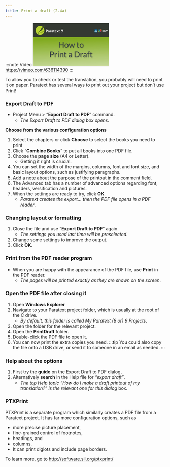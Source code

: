 ```yaml
---
title: Print a draft (2.4a)
---
```

:::note Video
[![ ](../media/2.4a.png)](https://vimeo.com/636114390)  
https://vimeo.com/636114390
:::

To allow you to check or test the translation, you probably will need to print it on paper. Paratext has several ways to print out your project but don’t use Print!

### Export Draft to PDF

-  Project Menu \> “**Export Draft to PDF**” command.  
    -  *The Export Draft to PDF dialog box opens*.

**Choose from the various configuration options**
1.  Select the chapters or click **Choose** to select the books you need to print
1.  Click “**Combine Books**” to put all books into one PDF file.
1.  Choose the **page size** (A4 or Letter).
    - Getting it right is crucial.  
2.  You can set the width of the margins, columns, font and font size, and basic layout options, such as justifying paragraphs.
3.  Add a note about the purpose of the printout in the comment field.
4.  The Advanced tab has a number of advanced options regarding font, headers, versification and pictures.
5.  When the settings are ready to try, click **OK**.  
    -  *Paratext creates the export… then the PDF file opens in a PDF reader*.

### Changing layout or formatting

1.  Close the file and use “**Export Draft to PDF**” again.  
    -  *The settings you used last time will be preselected*.
1.  Change some settings to improve the output.
1.  Click **OK**.

### Print from the PDF reader program

-  When you are happy with the appearance of the PDF file, use **Print** in the PDF reader.  
    -  *The pages will be printed exactly as they are shown on the screen*.

### Open the PDF file after closing it

1.  Open **Windows Explorer**
1.  Navigate to your Paratext project folder, which is usually at the root of the C drive.  
    -  *By default, this folder is called My Paratext (8 or) 9 Projects*.
1.  Open the folder for the relevant project.
1.  Open the **PrintDraft** folder.
1.  Double-click the PDF file to open it.
1.  You can now print the extra copies you need.
:::tip
You could also copy the file onto a USB drive, or send it to someone in an email as needed.
:::

### Help about the options

1.  First try the **guide** on the Export Draft to PDF dialog,
1.  Alternatively **search** in the Help file for *“export draft”*.  
    -  *The top Help topic *“How do I make a draft printout of my translation?”* is the relevant one for this dialog* box.

### PTXPrint

PTXPrint is a separate program which similarly creates a PDF file from a Paratext project. It has far more configuration options, such as

-  more precise picture placement,
-  fine-grained control of footnotes,
-  headings, and
-  columns.
-  It can print diglots and include page borders.

To learn more, go to http://software.sil.org/ptxprint/ 
